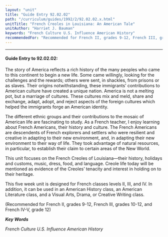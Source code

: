 ```yaml
---
layout: "unit"
title: "Guide Entry 92.02.02"
path: "/curriculum/guides/1992/2/92.02.02.x.html"
unitTitle: "French Creoles in Louisiana: An American Tale"
unitAuthor: "Harriet J. Bauman"
keywords: "French Culture U.S. Influence American History"
recommendedFor: "Recommended for French II, grades 9-12, French III, grades 10-12, and French IV-V, grade 12"
---
```

<body>
<hr/>
<h4>
Guide Entry to 92.02.02:
</h4>
The story of America reflects a rich history of the many peoples who came to this continent to begin a new life. Some came willingly, looking for the challenges and the rewards; others were sent, in shackles, from prisons or as slaves. Their origins notwithstanding, these immigrants’ contributions to American culture have created a unique nation. America is not a melting pot, but a marriage of cultures. These cultures mix and meld, share and exchange, adapt, adopt, and reject aspects of the foreign cultures which helped the immigrants forge an American identity.
<p>
The different ethnic groups and their contributions to the mosaic of American life are fascinating to study. As a French teacher, I enjoy learning about French Americans, their history and culture. The French Americans are descendents of French explorers and settlers who were resilient and creative in adapting to their new environment, and, in adapting their new environment to their way of life. They took advantage of natural resources, in particular, to establish their claim to certain areas of the New World.
</p>
<p>
This unit focuses on the French Creoles of Louisiana—their history, holidays and customs, music, dress, food, and language. Creole life today will be mentioned as evidence of the Creoles’ tenacity and interest in holding on to their heritage.
</p>
<p>
This five week unit is designed for French classes levels II, III, and IV. In addition, it can be used in an American History class, an American Literature class, and a Visual Arts, Drama, or Creative Writing class.
</p>
<p>
(Recommended for French II, grades 9-12, French III, grades 10-12, and French IV-V, grade 12)
</p>
<p>
<b>
<i>
Key Words
</i>
</b>
<br/>
</p>
<p>
<i>
French Culture U.S. Influence American History
</i>
</p>
</body>